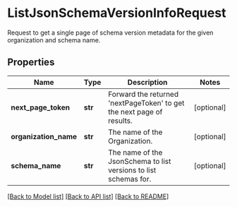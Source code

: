 # ListJsonSchemaVersionInfoRequest

Request to get a single page of schema version metadata for the given organization and schema name.
## Properties
Name | Type | Description | Notes
------------ | ------------- | ------------- | -------------
**next_page_token** | **str** | Forward the returned &#39;nextPageToken&#39; to get the next page of results.  | [optional] 
**organization_name** | **str** | The name of the Organization. | [optional] 
**schema_name** | **str** | The name of the JsonSchema to list versions to list schemas for. | [optional] 

[[Back to Model list]](../README.md#documentation-for-models) [[Back to API list]](../README.md#documentation-for-api-endpoints) [[Back to README]](../README.md)



